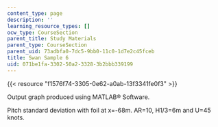 ```yaml
---
content_type: page
description: ''
learning_resource_types: []
ocw_type: CourseSection
parent_title: Study Materials
parent_type: CourseSection
parent_uid: 73adbfa0-7dc5-9bb0-11c0-1d7e2c45fceb
title: Swan Sample 6
uid: 071be1fa-3302-50a2-3328-3b2bbb339199
---
```


{{< resource "f1576f74-3305-0e62-a0ab-13f3341fe0f3" >}}

Output graph produced using MATLAB® Software.

Pitch standard deviation with foil at x=-68m. AR=10, H1/3=6m and U=45 knots.
